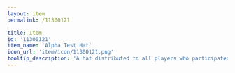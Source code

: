 ```yaml
---
layout: item
permalink: /11300121

title: Item
id: '11300121'
item_name: 'Alpha Test Hat'
icon_url: 'item/icon/11300121.png'
tooltip_description: 'A hat distributed to all players who participated in the special boss event during alpha testing. Outfit items replace the look of your gear when equipped.'
---
```

